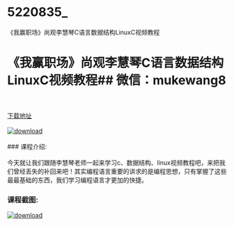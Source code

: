 # 5220835_
《我赢职场》尚观李慧琴C语言数据结构LinuxC视频教程
# 《我赢职场》尚观李慧琴C语言数据结构LinuxC视频教程## 微信：mukewang8
<br/></br>[下载地址](http://www.36tz.cn/article/5220835 "下载地址")
<br/></br>[![download](http://36tz.cn/muke_img/2021_08_1-54-300x215.png "下载地址")](http://www.36tz.cn/article/5220835 "下载地址")
<br/></br>### 课程介绍:<br/></br>今天就让我们跟随李慧琴老师一起来学习c、数据结构、linux视频教程吧，来把我们曾经丢失的补回来吧！其实编程语言重要的讲求的是编程思想，只有掌握了这些最最基础的东西，我们学习编程语言才更加的快捷。

### 课程截图:
[![download](http://36tz.cn/muke_img/2021_08_2-54.png "下载地址")](http://www.36tz.cn/article/5220835 "下载地址")
